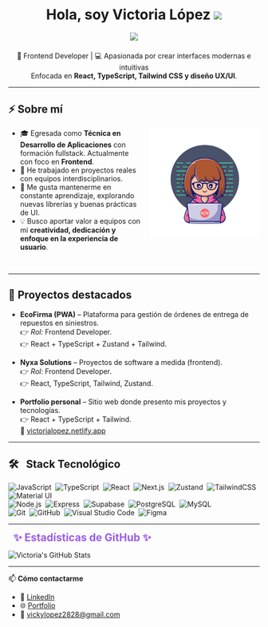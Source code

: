 <h1 align="center"><b>Hola, soy Victoria López </b><img src="https://media.giphy.com/media/hvRJCLFzcasrR4ia7z/giphy.gif" width="35"></h1>

<!-- más aire arriba y abajo del typing -->
<p align="center" style="margin: 12px 0 18px 0;">
  <a href="https://github.com/DenverCoder1/readme-typing-svg">
    <!-- letra más informal: Poppins (mejor legible que handwriting) -->
    <img src="https://readme-typing-svg.herokuapp.com?font=Caveat&color=9B5DE5&size=26&center=true&vCenter=true&width=680&height=70&lines=Desarrolladora+Frontend;T%C3%A9cnica+Universitaria+en+Desarrollo+de+Aplicaciones;Desarrolladora+Web;Siempre+aprendiendo+y+creciendo+🚀">
  </a>
</p>

<p align="center" style="margin: 6px 0 0 0;">
  🎨 Frontend Developer | 💻 Apasionada por crear interfaces modernas e intuitivas<br/>
  Enfocada en <b>React, TypeScript, Tailwind CSS y diseño UX/UI</b>.
</p>

---

## ⚡ Sobre mí

<!-- Imagen a la derecha del texto (cámbiala por tu ruta en el repo) -->
<img src="mujerprog.png" alt="Programadora" width="220" align="right" style="margin-left:16px; margin-bottom:10px;">

- 🎓 Egresada como **Técnica en Desarrollo de Aplicaciones** con formación fullstack. Actualmente con foco en **Frontend**.  
- 🚀 He trabajado en proyectos reales con equipos interdisciplinarios.  
- 🌱 Me gusta mantenerme en constante aprendizaje, explorando nuevas librerías y buenas prácticas de UI.  
- 💡 Busco aportar valor a equipos con mi **creatividad, dedicación y enfoque en la experiencia de usuario**.  

<br clear="right"/>

---

## 📌 Proyectos destacados

- **EcoFirma (PWA)** – Plataforma para gestión de órdenes de entrega de repuestos en siniestros.  
  👉 *Rol:* Frontend Developer.  
  👉 React + TypeScript + Zustand + Tailwind.  

- **Nyxa Solutions** – Proyectos de software a medida (frontend).  
  👉 *Rol:* Frontend Developer.  
  👉 React, TypeScript, Tailwind, Zustand.  

- **Portfolio personal** – Sitio web donde presento mis proyectos y tecnologías.  
  👉 React + TypeScript + Tailwind.  
  🔗 [victorialopez.netlify.app](https://victorialopez.netlify.app)

---

## 🛠 &nbsp; Stack Tecnológico

![JavaScript](https://img.shields.io/badge/-JavaScript-05122A?style=flat&logo=javascript)&nbsp;
![TypeScript](https://img.shields.io/badge/-TypeScript-05122A?style=flat&logo=typescript)&nbsp;
![React](https://img.shields.io/badge/-React-05122A?style=flat&logo=react)&nbsp;
![Next.js](https://img.shields.io/badge/-Next.js-05122A?style=flat&logo=next.js)&nbsp;
![Zustand](https://img.shields.io/badge/-Zustand-05122A?style=flat&logo=react)&nbsp;
![TailwindCSS](https://img.shields.io/badge/-TailwindCSS-05122A?style=flat&logo=tailwind-css)&nbsp;
![Material UI](https://img.shields.io/badge/-MUI-05122A?style=flat&logo=mui)&nbsp;\
![Node.js](https://img.shields.io/badge/-Node.js-05122A?style=flat&logo=node.js)&nbsp;
![Express](https://img.shields.io/badge/-Express-05122A?style=flat&logo=express)&nbsp;
![Supabase](https://img.shields.io/badge/-Supabase-05122A?style=flat&logo=supabase)&nbsp;
![PostgreSQL](https://img.shields.io/badge/-PostgreSQL-05122A?style=flat&logo=postgresql)&nbsp;
![MySQL](https://img.shields.io/badge/-MySQL-05122A?style=flat&logo=mysql)&nbsp;\
![Git](https://img.shields.io/badge/-Git-05122A?style=flat&logo=git)&nbsp;
![GitHub](https://img.shields.io/badge/-GitHub-05122A?style=flat&logo=github)&nbsp;
![Visual Studio Code](https://img.shields.io/badge/-VS%20Code-05122A?style=flat&logo=visual-studio-code&logoColor=007ACC)&nbsp;
![Figma](https://img.shields.io/badge/-Figma-05122A?style=flat&logo=figma)

---

<h2 style="margin: 5px 10px; color: #9B5DE5;">✨ Estadísticas de GitHub ✨</h2>

![Victoria's GitHub Stats](https://github-readme-stats.vercel.app/api?username=vickylopez2828&show_icons=true&theme=tokyonight&hide_rank=true&title_color=9B5DE5&icon_color=9B5DE5&border_color=9B5DE5&text_color=ffffff&bg_color=000000)

---

📫 **Cómo contactarme**  
- 💼 [LinkedIn](https://www.linkedin.com/in/vlopez2828/)  
- 🌐 [Portfolio](https://victorialopez.netlify.app/)  
- 📧 vickylopez2828@gmail.com










	
